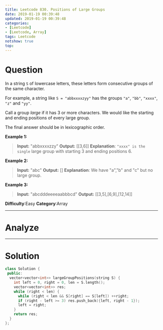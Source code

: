 ```yaml
---
title: Leetcode 830. Positions of Large Groups
date: 2019-01-19 00:39:48
updated: 2019-01-19 00:39:48
categories: 
- [Leetcode]
- [Leetcode, Array]
tags: Leetcode
notshow: true
top:
---
```


# Question

In a string `S` of lowercase letters, these letters form consecutive groups of the same character.

For example, a string like  `S = "abbxxxxzyy"`  has the groups  `"a"`,  `"bb"`,  `"xxxx"`,  `"z"`  and `"yy"`.

Call a group  _large_  if it has 3 or more characters. We would like the starting and ending positions of every large group.

The final answer should be in lexicographic order.

**Example 1:**

> **Input:** "abbxxxxzzy"
> **Output:** [[3,6]]
> **Explanation**: `"xxxx" is the single` large group with starting  3 and ending positions 6.

**Example 2:**

> **Input:** "abc"
> **Output:** []
> **Explanation**: We have "a","b" and "c" but no large group.

**Example 3:**

> **Input:** "abcdddeeeeaabbbcd"
> **Output:** [[3,5],[6,9],[12,14]]

**Difficulty**:Easy
**Category**:Array

<!-- more -->

------------

# Analyze

------------

# Solution

```cpp
class Solution {
 public:
  vector<vector<int>> largeGroupPositions(string S) {
    int left = 0, right = 0, len = S.length();
    vector<vector<int>> res;
    while (right < len) {
      while (right < len && S[right] == S[left]) ++right;
      if (right - left >= 3) res.push_back({left, right - 1});
      left = right;
    }
    return res;
  }
};
```